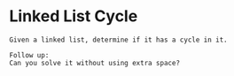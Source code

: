 # Linked List Cycle

```
Given a linked list, determine if it has a cycle in it.

Follow up:
Can you solve it without using extra space?
```
